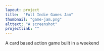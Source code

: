 ```yaml
---
layout: project
title:  "Full Indie Games Jam"
thumbnail: "game-jam.png"
alttext: "A screenshot"
projectlink: ""
---
```


A card based action game built in a weekend
